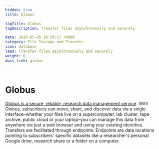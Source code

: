 ```yaml
---
hidden: true
title: Globus

tagTitle: Globus
tagDescription: Transfer files asynchronously and securely

date: 2020-05-05 18:29:17 +0000
category: File Storage and Transfer
icon: database
lead: Transfer files asynchronously and securely
weight: 0
docs_link: globus

---
```

# Globus

[Globus is a secure, reliable, research data management service](https://www.globus.org/data-transfer). With Globus, subscribers can move, share, and discover data via a single interface–whether your files live on a supercomputer, lab cluster, tape archive, public cloud or your laptop–you can manage this data from anywhere via just a web browser and using your existing identities. Transfers are facilitated through endpoints. Endpoints are data locations pointing to subscribers' specific datasets like a researcher's personal Google drive, research share or a folder on a computer.
